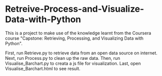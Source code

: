 # Retreive-Process-and-Visualize-Data-with-Python
This is a project to make use of the knowledge learnt from the Coursera course "Capstone: Retrieving, Processing, and Visualizing Data with Python".

First, run Retrieve.py to retrieve data from an open data source on internet.
Next, run Process.py to clean up the raw data.
Then, run Visualise_Barchart.py to creata a js file for visualization.
Last, open Visualise_Barchart.html to see result.